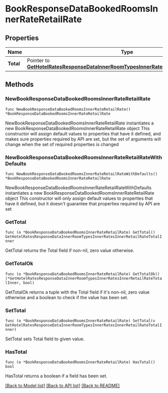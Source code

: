 # BookResponseDataBookedRoomsInnerRateRetailRate

## Properties

Name | Type | Description | Notes
------------ | ------------- | ------------- | -------------
**Total** | Pointer to [**GetHotelRatesResponseDataInnerRoomTypesInnerRatesInnerRetailRateTotalInner**](GetHotelRatesResponseDataInnerRoomTypesInnerRatesInnerRetailRateTotalInner.md) |  | [optional] 

## Methods

### NewBookResponseDataBookedRoomsInnerRateRetailRate

`func NewBookResponseDataBookedRoomsInnerRateRetailRate() *BookResponseDataBookedRoomsInnerRateRetailRate`

NewBookResponseDataBookedRoomsInnerRateRetailRate instantiates a new BookResponseDataBookedRoomsInnerRateRetailRate object
This constructor will assign default values to properties that have it defined,
and makes sure properties required by API are set, but the set of arguments
will change when the set of required properties is changed

### NewBookResponseDataBookedRoomsInnerRateRetailRateWithDefaults

`func NewBookResponseDataBookedRoomsInnerRateRetailRateWithDefaults() *BookResponseDataBookedRoomsInnerRateRetailRate`

NewBookResponseDataBookedRoomsInnerRateRetailRateWithDefaults instantiates a new BookResponseDataBookedRoomsInnerRateRetailRate object
This constructor will only assign default values to properties that have it defined,
but it doesn't guarantee that properties required by API are set

### GetTotal

`func (o *BookResponseDataBookedRoomsInnerRateRetailRate) GetTotal() GetHotelRatesResponseDataInnerRoomTypesInnerRatesInnerRetailRateTotalInner`

GetTotal returns the Total field if non-nil, zero value otherwise.

### GetTotalOk

`func (o *BookResponseDataBookedRoomsInnerRateRetailRate) GetTotalOk() (*GetHotelRatesResponseDataInnerRoomTypesInnerRatesInnerRetailRateTotalInner, bool)`

GetTotalOk returns a tuple with the Total field if it's non-nil, zero value otherwise
and a boolean to check if the value has been set.

### SetTotal

`func (o *BookResponseDataBookedRoomsInnerRateRetailRate) SetTotal(v GetHotelRatesResponseDataInnerRoomTypesInnerRatesInnerRetailRateTotalInner)`

SetTotal sets Total field to given value.

### HasTotal

`func (o *BookResponseDataBookedRoomsInnerRateRetailRate) HasTotal() bool`

HasTotal returns a boolean if a field has been set.


[[Back to Model list]](../README.md#documentation-for-models) [[Back to API list]](../README.md#documentation-for-api-endpoints) [[Back to README]](../README.md)


